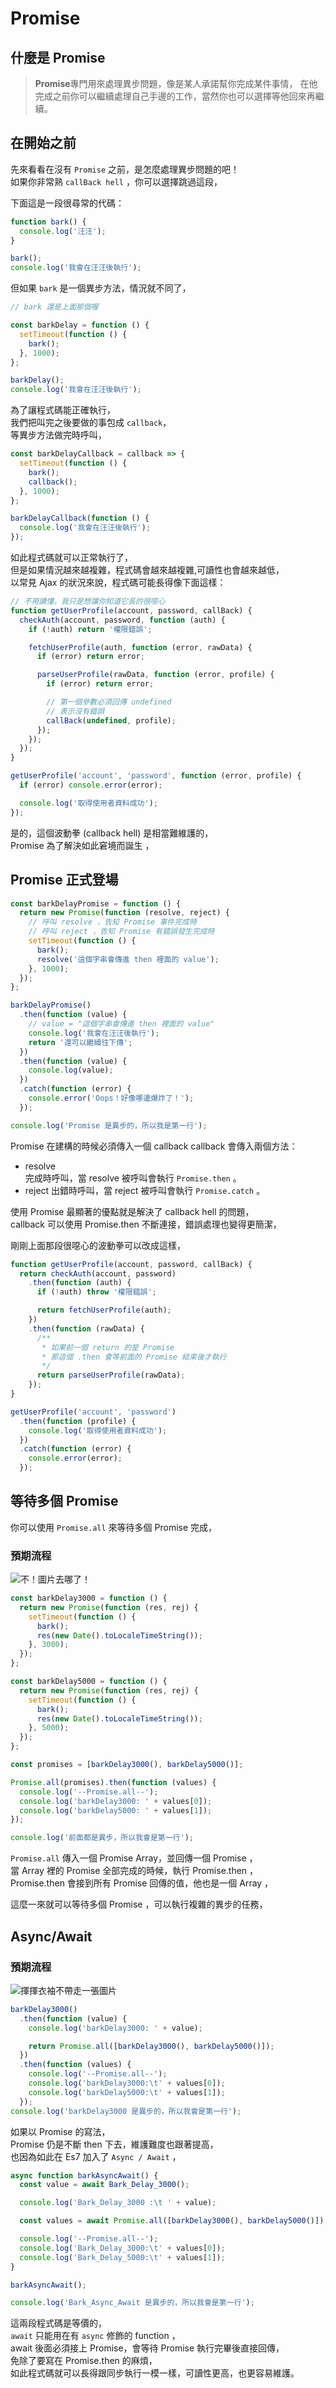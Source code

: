 # Promise

## 什麼是 Promise

> **Promise**專門用來處理異步問題，像是某人承諾幫你完成某件事情，
> 在他完成之前你可以繼續處理自己手邊的工作，當然你也可以選擇等他回來再繼續。

## 在開始之前

先來看看在沒有 `Promise` 之前，是怎麼處理異步問題的吧！  
如果你非常熟 `callBack hell` ，你可以選擇跳過這段，

下面這是一段很尋常的代碼：

```js
function bark() {
  console.log('汪汪');
}

bark();
console.log('我會在汪汪後執行');
```

但如果 `bark` 是一個異步方法，情況就不同了，

```js
// bark 還是上面那個喔

const barkDelay = function () {
  setTimeout(function () {
    bark();
  }, 1000);
};

barkDelay();
console.log('我會在汪汪後執行');
```

為了讓程式碼能正確執行，  
我們把叫完之後要做的事包成 `callback`，  
等異步方法做完時呼叫，

```js
const barkDelayCallback = callback => {
  setTimeout(function () {
    bark();
    callback();
  }, 1000);
};

barkDelayCallback(function () {
  console.log('我會在汪汪後執行');
});
```

如此程式碼就可以正常執行了，  
但是如果情況越來越複雜，程式碼會越來越複雜,可讀性也會越來越低，  
以常見 Ajax 的狀況來說，程式碼可能長得像下面這樣：

```js
// 不用讀懂，我只是想讓你知道它長的很噁心
function getUserProfile(account, password, callBack) {
  checkAuth(account, password, function (auth) {
    if (!auth) return '權限錯誤';

    fetchUserProfile(auth, function (error, rawData) {
      if (error) return error;

      parseUserProfile(rawData, function (error, profile) {
        if (error) return error;

        // 第一個參數必須回傳 undefined
        // 表示沒有錯誤
        callBack(undefined, profile);
      });
    });
  });
}

getUserProfile('account', 'password', function (error, profile) {
  if (error) console.error(error);

  console.log('取得使用者資料成功');
});
```

是的，這個波動拳 (callback hell) 是相當難維護的，  
Promise 為了解決如此窘境而誕生 ，

## Promise 正式登場

```js
const barkDelayPromise = function () {
  return new Promise(function (resolve, reject) {
    // 呼叫 resolve ，告知 Promise 事件完成時
    // 呼叫 reject ，告知 Promise 有錯誤發生完成時
    setTimeout(function () {
      bark();
      resolve('這個字串會傳進 then 裡面的 value');
    }, 1000);
  });
};

barkDelayPromise()
  .then(function (value) {
    // value = "這個字串會傳進 then 裡面的 value"
    console.log('我會在汪汪後執行');
    return '還可以繼續往下傳';
  })
  .then(function (value) {
    console.log(value);
  })
  .catch(function (error) {
    console.error('Oops！好像哪邊爆炸了！');
  });

console.log('Promise 是異步的，所以我是第一行');
```

Promise 在建構的時候必須傳入一個 callback
callback 會傳入兩個方法：

- resolve  
  完成時呼叫，當 resolve 被呼叫會執行 `Promise.then` 。
- reject
  出錯時呼叫，當 reject 被呼叫會執行 `Promise.catch` 。

使用 Promise 最顯著的優點就是解決了 callback hell 的問題，  
callback 可以使用 Promise.then 不斷連接，錯誤處理也變得更簡潔，

剛剛上面那段很噁心的波動拳可以改成這樣，

```js
function getUserProfile(account, password, callBack) {
  return checkAuth(account, password)
    .then(function (auth) {
      if (!auth) throw '權限錯誤';

      return fetchUserProfile(auth);
    })
    .then(function (rawData) {
      /**
       * 如果前一個 return 的是 Promise
       * 那這個 .then 會等前面的 Promise 結束後才執行
       */
      return parseUserProfile(rawData);
    });
}

getUserProfile('account', 'password')
  .then(function (profile) {
    console.log('取得使用者資料成功');
  })
  .catch(function (error) {
    console.error(error);
  });
```

## 等待多個 Promise

你可以使用 `Promise.all` 來等待多個 Promise 完成，

### 預期流程

![不！圖片去哪了！](https://wl00887404.github.io/ac-tips/promise/flow1.svg)

```js
const barkDelay3000 = function () {
  return new Promise(function (res, rej) {
    setTimeout(function () {
      bark();
      res(new Date().toLocaleTimeString());
    }, 3000);
  });
};

const barkDelay5000 = function () {
  return new Promise(function (res, rej) {
    setTimeout(function () {
      bark();
      res(new Date().toLocaleTimeString());
    }, 5000);
  });
};

const promises = [barkDelay3000(), barkDelay5000()];

Promise.all(promises).then(function (values) {
  console.log('--Promise.all--');
  console.log('barkDelay3000: ' + values[0]);
  console.log('barkDelay5000: ' + values[1]);
});

console.log('前面都是異步，所以我會是第一行');
```

`Promise.all` 傳入一個 Promise Array，並回傳一個 Promise ，  
當 Array 裡的 Promise 全部完成的時候，執行 Promise.then ，  
Promise.then 會接到所有 Promise 回傳的值，他也是一個 Array ，

這麼一來就可以等待多個 Promise ，可以執行複雜的異步的任務，

## Async/Await

### 預期流程

![揮揮衣袖不帶走一張圖片](https://wl00887404.github.io/ac-tips/promise/flow2.svg)

```js
barkDelay3000()
  .then(function (value) {
    console.log('barkDelay3000: ' + value);

    return Promise.all([barkDelay3000(), barkDelay5000()]);
  })
  .then(function (values) {
    console.log('--Promise.all--');
    console.log('barkDelay3000:\t' + values[0]);
    console.log('barkDelay5000:\t' + values[1]);
  });
console.log('barkDelay3000 是異步的，所以我會是第一行');
```

如果以 Promise 的寫法，  
Promise 仍是不斷 then 下去，維護難度也跟著提高，  
也因為如此在 Es7 加入了 `Async / Await` ，

```js
async function barkAsyncAwait() {
  const value = await Bark_Delay_3000();

  console.log('Bark_Delay_3000 :\t ' + value);

  const values = await Promise.all([barkDelay3000(), barkDelay5000()]);

  console.log('--Promise.all--');
  console.log('Bark_Delay_3000:\t' + values[0]);
  console.log('Bark_Delay_5000:\t' + values[1]);
}

barkAsyncAwait();

console.log('Bark_Async_Await 是異步的，所以我會是第一行');
```

這兩段程式碼是等價的，  
`await` 只能用在有 `async` 修飾的 function ，  
await 後面必須接上 Promise，會等待 Promise 執行完畢後直接回傳，  
免除了要寫在 Promise.then 的麻煩，  
如此程式碼就可以長得跟同步執行一模一樣，可讀性更高，也更容易維護。
